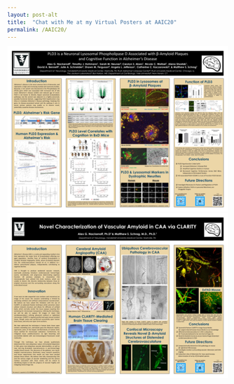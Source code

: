 ```yaml
---
layout: post-alt
title:  "Chat with Me at my Virtual Posters at AAIC20"
permalink: /AAIC20/
---
```


<a target="_blank" href="/img/pld3.jpg">
  <img class='thumb' src="/img/pld3.jpg">
</a>

<a target="_blank" href="/img/clarity.jpg">
  <img class='thumb' src="/img/clarity.jpg">
</a>

<script>
        converse.initialize({
           default_domain:"alexnackenoff.com",
        	 auto_login: true,
           allow_logout: false,
           allow_contact_requests: false,
        	 auto_join_rooms: [
                        'aaic20@conference.alexnackenoff.com',
                    ],
        	 authentication: "anonymous",
        	 domain_placeholder: "alexnackenoff.com",
        	 websocket_url: "wss://xmpp.alexnackenoff.com:5281/xmpp-websocket/",
        	 allow_registration: false,
           hide_muc_server: true,
        	 jid:"xmpp.alexnackenoff.com",
        	 bosh_service_url:"http://xmpp.alexnackenoff.com:5280/http-bind/",
        	 discover_connection_methods: true,
           show_controlbox_by_default: false,
           strict_plugin_dependencies: false,
           allow_muc_invitations: false, // Doesn't make sense to allow because only
                                          // roster contacts can be invited  
           keepalive: true,

          play_sounds: true,

        });
</script>
